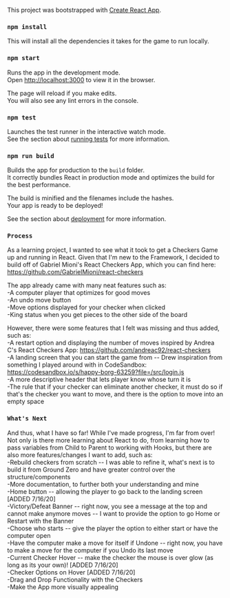This project was bootstrapped with [Create React App](https://github.com/facebook/create-react-app).

### `npm install`

This will install all the dependencies it takes for the game to run locally.

### `npm start`

Runs the app in the development mode.<br />
Open [http://localhost:3000](http://localhost:3000) to view it in the browser.

The page will reload if you make edits.<br />
You will also see any lint errors in the console.

### `npm test`

Launches the test runner in the interactive watch mode.<br />
See the section about [running tests](https://facebook.github.io/create-react-app/docs/running-tests) for more information.

### `npm run build`

Builds the app for production to the `build` folder.<br />
It correctly bundles React in production mode and optimizes the build for the best performance.

The build is minified and the filenames include the hashes.<br />
Your app is ready to be deployed!

See the section about [deployment](https://facebook.github.io/create-react-app/docs/deployment) for more information.

### `Process`

As a learning project, I wanted to see what it took to get a Checkers Game up and running in React. Given that I'm new to the Framework, I decided to build off of Gabriel Mioni's React Checkers App, which you can find here: <br />
https://github.com/GabrielMioni/react-checkers <br />

The app already came with many neat features such as: <br />
-A computer player that optimizes for good moves <br />
-An undo move button <br />
-Move options displayed for your checker when clicked <br />
-King status when you get pieces to the other side of the board <br />

However, there were some features that I felt was missing and thus added, such as: <br />
-A restart option and displaying the number of moves inspired by Andrea C's React Checkers App: https://github.com/andreac92/react-checkers<br />
-A landing screen that you can start the game from -- Drew inspiration from something I played around with in CodeSandbox: https://codesandbox.io/s/happy-borg-63259?file=/src/login.js <br />
-A more descriptive header that lets player know whose turn it is <br />
-The rule that if your checker can eliminate another checker, it must do so if that's the checker you want to move, and there is the option to move into an empty space <br />

### `What's Next`

And thus, what I have so far! While I've made progress, I'm far from over! Not only is there more learning about React to do, from learning how to pass variables from Child to Parent to working with Hooks, but there are also more features/changes I want to add, such as: <br />
-Rebuild checkers from scratch -- I was able to refine it, what's next is to build it from Ground Zero and have greater control over the structure/components <br />
-More documentation, to further both your understanding and mine <br />
-Home button -- allowing the player to go back to the landing screen [ADDED 7/16/20] <br />
-Victory/Defeat Banner -- right now, you see a message at the top and cannot make anymore moves -- I want to provide the option to go Home or Restart with the Banner <br />
-Choose who starts -- give the player the option to either start or have the computer open <br />
-Have the computer make a move for itself if Undone -- right now, you have to make a move for the computer if you Undo its last move <br />
-Current Checker Hover -- make the checker the mouse is over glow (as long as its your own)! [ADDED 7/16/20] <br />
-Checker Options on Hover [ADDED 7/16/20] <br />
-Drag and Drop Functionality with the Checkers <br />
-Make the App more visually appealing <br />

